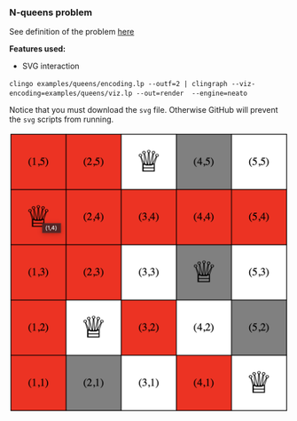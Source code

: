 ### N-queens problem

See definition of the problem [here](https://en.wikipedia.org/wiki/Eight_queens_puzzle)

**Features used:**
- SVG interaction

`clingo examples/queens/encoding.lp --outf=2 | clingraph --viz-encoding=examples/queens/viz.lp --out=render  --engine=neato`

Notice that you must download the `svg` file. Otherwise GitHub will prevent the `svg` scripts from running.

![](default.png)
